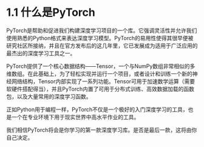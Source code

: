 # 1.1 什么是PyTorch

PyTorch是帮助和促进我们构建深度学习项目的一个库。它强调灵活性并允许我们使用熟悉的Python格式来表达深度学习模型。PyTorch的易用性使得其很早便被研究社区所接纳，并且在官方发布后的这几年里，它已发展成为适用于广泛应用的最杰出的深度学习工具之一。

PyTorch提供了一个核心数据结构——Tensor，一个与NumPy数组非常相似的多维数组。在此基础上，为了轻松实现并运行一个项目，或者设计和训练一个新的神经网络结构，Tensor内部实现了一系列功能。Tensor可用于加速数学运算（需要软硬件搭配得当），并且PyTorch内置了可用于分布式训练、高效数据加载的函数包，以及大量常用的深度学习函数。

正如Python用于编程一样，PyTorch不仅是一个极好的入门深度学习的工具，也是一个在专业环境下用于现实世界中高水平作业的工具。

我们相信PyTorch将会是你学习的第一款深度学习库。是否是最后一款，这将由你自己决定。